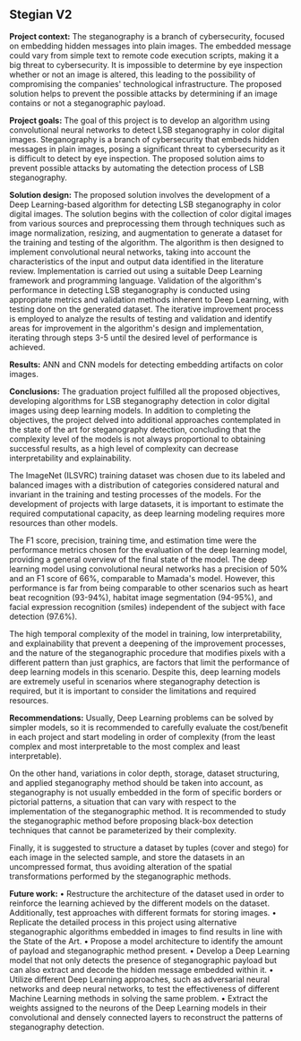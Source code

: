 ## Stegian V2

**Project context:** The steganography is a branch of cybersecurity, focused on embedding hidden messages into plain images. The embedded message could vary from simple text to remote code execution scripts, making it a big threat to cybersecurity. It is impossible to determine by eye inspection whether or not an image is altered, this leading to the possibility of compromising the companies' technological infrastructure. The proposed solution helps to prevent the possible attacks by determining if an image contains or not a steganographic payload. 

**Project goals:** The goal of this project is to develop an algorithm using convolutional neural networks to detect LSB steganography in color digital images. Steganography is a branch of cybersecurity that embeds hidden messages in plain images, posing a significant threat to cybersecurity as it is difficult to detect by eye inspection. The proposed solution aims to prevent possible attacks by automating the detection process of LSB steganography.

**Solution design:** The proposed solution involves the development of a Deep Learning-based algorithm for detecting LSB steganography in color digital images. The solution begins with the collection of color digital images from various sources and preprocessing them through techniques such as image normalization, resizing, and augmentation to generate a dataset for the training and testing of the algorithm. The algorithm is then designed to implement convolutional neural networks, taking into account the characteristics of the input and output data identified in the literature review. Implementation is carried out using a suitable Deep Learning framework and programming language. Validation of the algorithm's performance in detecting LSB steganography is conducted using appropriate metrics and validation methods inherent to Deep Learning, with testing done on the generated dataset. The iterative improvement process is employed to analyze the results of testing and validation and identify areas for improvement in the algorithm's design and implementation, iterating through steps 3-5 until the desired level of performance is achieved.

**Results:** ANN and CNN models for detecting embedding artifacts on color images.


**Conclusions:**
The graduation project fulfilled all the proposed objectives, developing algorithms for LSB steganography detection in color digital images using deep learning models. In addition to completing the objectives, the project delved into additional approaches contemplated in the state of the art for steganography detection, concluding that the complexity level of the models is not always proportional to obtaining successful results, as a high level of complexity can decrease interpretability and explainability.

The ImageNet (ILSVRC) training dataset was chosen due to its labeled and balanced images with a distribution of categories considered natural and invariant in the training and testing processes of the models. For the development of projects with large datasets, it is important to estimate the required computational capacity, as deep learning modeling requires more resources than other models.

The F1 score, precision, training time, and estimation time were the performance metrics chosen for the evaluation of the deep learning model, providing a general overview of the final state of the model. The deep learning model using convolutional neural networks has a precision of 50% and an F1 score of 66%, comparable to Mamada's model. However, this performance is far from being comparable to other scenarios such as heart beat recognition (93-94%), habitat image segmentation (94-95%), and facial expression recognition (smiles) independent of the subject with face detection (97.6%).

The high temporal complexity of the model in training, low interpretability, and explainability that prevent a deepening of the improvement processes, and the nature of the steganographic procedure that modifies pixels with a different pattern than just graphics, are factors that limit the performance of deep learning models in this scenario. Despite this, deep learning models are extremely useful in scenarios where steganography detection is required, but it is important to consider the limitations and required resources.

**Recommendations:**
Usually, Deep Learning problems can be solved by simpler models, so it is recommended to carefully evaluate the cost/benefit in each project and start modeling in order of complexity (from the least complex and most interpretable to the most complex and least interpretable).

On the other hand, variations in color depth, storage, dataset structuring, and applied steganography method should be taken into account, as steganography is not usually embedded in the form of specific borders or pictorial patterns, a situation that can vary with respect to the implementation of the steganographic method. It is recommended to study the steganographic method before proposing black-box detection techniques that cannot be parameterized by their complexity.

Finally, it is suggested to structure a dataset by tuples (cover and stego) for each image in the selected sample, and store the datasets in an uncompressed format, thus avoiding alteration of the spatial transformations performed by the steganographic methods.

**Future work:** 
• Restructure the architecture of the dataset used in order to reinforce the learning achieved by the different models on the dataset. Additionally, test approaches with different formats for storing images.
• Replicate the detailed process in this project using alternative steganographic algorithms embedded in images to find results in line with the State of the Art.
• Propose a model architecture to identify the amount of payload and steganographic method present.
• Develop a Deep Learning model that not only detects the presence of steganographic payload but can also extract and decode the hidden message embedded within it.
• Utilize different Deep Learning approaches, such as adversarial neural networks and deep neural networks, to test the effectiveness of different Machine Learning methods in solving the same problem.
• Extract the weights assigned to the neurons of the Deep Learning models in their convolutional and densely connected layers to reconstruct the patterns of steganography detection.

<!--**Takeaways:** Not necesarily a larger model will make a better prediction.